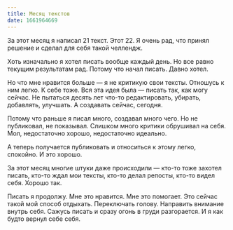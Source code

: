 ```yaml
---
title: Месяц текстов
date: 1661964669
---
```

За этот месяц я написал 21 текст. Этот 22. Я очень рад, что принял решение и сделал для себя такой челлендж.

Хоть изначально я хотел писать вообще каждый день. Но все равно текущим результатам рад. Потому что начал писать. Давно хотел.

Но что мне нравится больше — я не критикую свои тексты. Отношусь к ним легко. К себе тоже. Вся эта идея была — писать так, как могу сейчас. Не пытаться десять лет что-то редактировать, убирать, добавлять, улучшать. А создавать сейчас, сегодня.

Потому что раньше я писал много, создавал много чего. Но не публиковал, не показывал. Слишком много критики обрушивал на себя. Мол, недостаточно хорошо, недостаточно идеально.

А теперь получается публиковать и относиться к этому легко, спокойно. И это хорошо.

За этот месяц многие штуки даже происходили — кто-то тоже захотел писать, кто-то ждал мои тексты, кто-то делал репосты, кто-то видел себя. Хорошо так.

Писать я продолжу. Мне это нравится. Мне это помогает. Это сейчас такой мой способ отдыхать. Переключать голову. Направить внимание внутрь себя. Сажусь писать и сразу огонь в груди разгорается. И я как будто вернул себе себя.